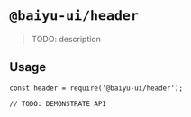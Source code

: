 # `@baiyu-ui/header`

> TODO: description

## Usage

```
const header = require('@baiyu-ui/header');

// TODO: DEMONSTRATE API
```
